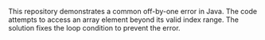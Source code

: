 This repository demonstrates a common off-by-one error in Java. The code attempts to access an array element beyond its valid index range. The solution fixes the loop condition to prevent the error.